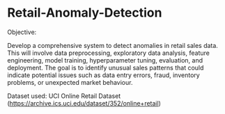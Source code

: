 # Retail-Anomaly-Detection

Objective: 

Develop a comprehensive system to detect anomalies in retail sales data. This will involve data preprocessing, exploratory data analysis, feature engineering, model training, hyperparameter tuning, evaluation, and deployment. The goal is to identify unusual sales patterns that could indicate potential issues such as data entry errors, fraud, inventory problems, or unexpected market behaviour.

Dataset used: UCI Online Retail Dataset (https://archive.ics.uci.edu/dataset/352/online+retail)
